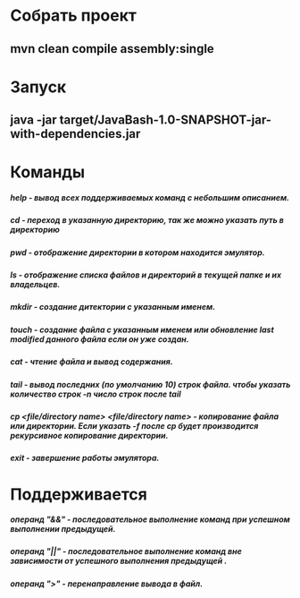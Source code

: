 # Собрать проект  
## mvn clean compile assembly:single 

# Запуск 
## java -jar target/JavaBash-1.0-SNAPSHOT-jar-with-dependencies.jar 

# Команды
##### help - вывод всех поддерживаемых команд с небольшим описанием.
##### cd <directory name> - переход в указанную директорию, так же можно указать путь в директорию
##### pwd - отображение директории в котором находится эмулятор.
##### ls - отображение списка файлов и директорий в текущей папке и их владельцев.
##### mkdir <directory name> - создание дитектории с указанным именем.
##### touch <file name> - создание файла с указанным именем или обновление last modified данного файла если он уже создан.
##### cat <file name> - чтение файла и вывод содержания.
##### tail <file name> - вывод последних (по умолчанию 10) строк файла. чтобы указать количество строк -n число строк после tail
##### cp <file/directory name>  <file/directory name>  - копирование файла или директории. Если указать -f после cp будет производится рекурсивное копирование директории.
##### exit - завершение работы эмулятора.


# Поддерживается
##### операнд "&&" - последовательное выполнение команд при успешном выполнении предыдущей.
##### операнд "||" - последовательное выполнение команд вне зависимости от успешного выполнения предыдущей .
##### операнд ">" - перенаправление вывода в файл.